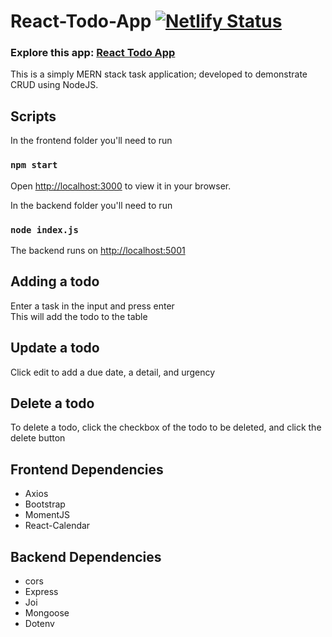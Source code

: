 # React-Todo-App [![Netlify Status](https://api.netlify.com/api/v1/badges/5742fccb-a596-41d3-84dc-9e315add7c67/deploy-status)](https://app.netlify.com/sites/myreacttodoapp-9/deploys)

### Explore this app: [React Todo App](https://myreacttodoapp-9.netlify.app/) <br />
This is a simply MERN stack task application; developed to demonstrate CRUD using NodeJS.

## Scripts
In the frontend folder you'll need to run

### `npm start`
Open [http://localhost:3000](http://localhost:3000) to view it in your browser.

In the backend folder you'll need to run 
### `node index.js`
The backend runs on [http://localhost:5001](http://localhost:5001)

## Adding a todo
Enter a task in the input and press enter<br/>
This will add the todo to the table</br>

## Update a todo
Click edit to add a due date, a detail, and urgency<br />

## Delete a todo
To delete a todo, click the checkbox of the todo to be deleted, and click the delete button<br />

## Frontend Dependencies
* Axios
* Bootstrap
* MomentJS
* React-Calendar

## Backend Dependencies
* cors
* Express
* Joi
* Mongoose
* Dotenv
